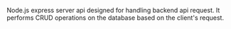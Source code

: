 Node.js express server api designed for handling backend api request. It performs CRUD operations on the database based on the client's request.
